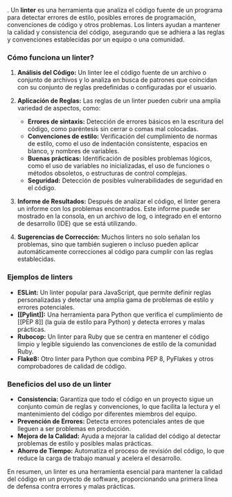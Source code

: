 .
Un **linter** es una herramienta que analiza el código fuente de un programa para detectar errores de estilo, posibles errores de programación, convenciones de código y otros problemas. Los linters ayudan a mantener la calidad y consistencia del código, asegurando que se adhiera a las reglas y convenciones establecidas por un equipo o una comunidad.

### **Cómo funciona un linter?**

1. **Análisis del Código:** Un linter lee el código fuente de un archivo o conjunto de archivos y lo analiza en busca de patrones que coincidan con su conjunto de reglas predefinidas o configuradas por el usuario.

2. **Aplicación de Reglas:** Las reglas de un linter pueden cubrir una amplia variedad de aspectos, como:
   - **Errores de sintaxis:** Detección de errores básicos en la escritura del código, como paréntesis sin cerrar o comas mal colocadas.
   - **Convenciones de estilo:** Verificación del cumplimiento de normas de estilo, como el uso de indentación consistente, espacios en blanco, y nombres de variables.
   - **Buenas prácticas:** Identificación de posibles problemas lógicos, como el uso de variables no inicializadas, el uso de funciones o métodos obsoletos, o estructuras de control complejas.
   - **Seguridad:** Detección de posibles vulnerabilidades de seguridad en el código.

3. **Informe de Resultados:** Después de analizar el código, el linter genera un informe con los problemas encontrados. Este informe puede ser mostrado en la consola, en un archivo de log, o integrado en el entorno de desarrollo (IDE) que se está utilizando.

4. **Sugerencias de Corrección:** Muchos linters no solo señalan los problemas, sino que también sugieren o incluso pueden aplicar automáticamente correcciones al código para cumplir con las reglas establecidas.

### **Ejemplos de linters**

- **ESLint:** Un linter popular para JavaScript, que permite definir reglas personalizadas y detectar una amplia gama de problemas de estilo y errores potenciales.
- **[[Pylint]]:** Una herramienta para Python que verifica el cumplimiento de [[PEP 8]] (la guía de estilo para Python) y detecta errores y malas prácticas. 
- **Rubocop:** Un linter para Ruby que se centra en mantener el código limpio y legible siguiendo las convenciones de estilo de la comunidad Ruby.
- **Flake8:** Otro linter para Python que combina PEP 8, PyFlakes y otros comprobadores de calidad de código.

### **Beneficios del uso de un linter**

- **Consistencia:** Garantiza que todo el código en un proyecto sigue un conjunto común de reglas y convenciones, lo que facilita la lectura y el mantenimiento del código por diferentes miembros del equipo.
- **Prevención de Errores:** Detecta errores potenciales antes de que lleguen a ser problemas en producción.
- **Mejora de la Calidad:** Ayuda a mejorar la calidad del código al detectar problemas de estilo y posibles malas prácticas.
- **Ahorro de Tiempo:** Automatiza el proceso de revisión del código, lo que reduce la carga de trabajo manual y acelera el desarrollo.

En resumen, un linter es una herramienta esencial para mantener la calidad del código en un proyecto de software, proporcionando una primera línea de defensa contra errores y malas prácticas.
